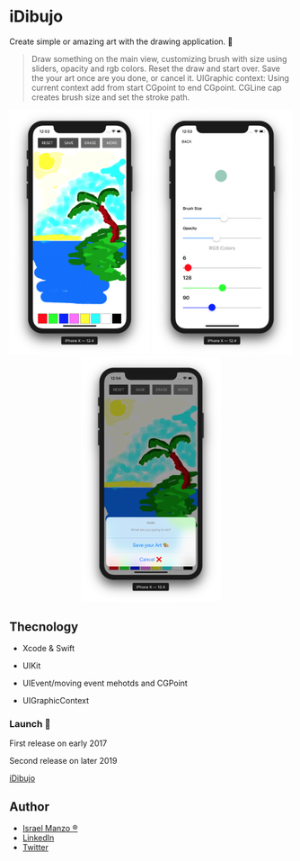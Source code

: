 # iDibujo
Create simple or amazing art with the drawing application. :iphone:

> Draw something on the main view, customizing brush with size using sliders, opacity and rgb colors.  Reset the draw and start over. Save the your art once are you done, or cancel it. UIGraphic context: Using current context add from start CGpoint to end CGpoint. CGLine cap creates brush size and set the stroke path.

<p align="center">
<img src="/img/main.png" width="250"> <img src="/img/setting.png" width="250"> <img src="/img/save.png" width="250">
</p>

## Thecnology

- Xcode & Swift

- UIKit

- UIEvent/moving event mehotds and CGPoint

- UIGraphicContext

### Launch :rocket:
First release on early 2017

Second release on later 2019

[iDibujo](https://apps.apple.com/us/app/idibujo/id1237783038)

## Author
-  [Israel Manzo ®](http://israelmanzo.com)
- [LinkedIn](https://www.linkedin.com/in/israel-manzo/) 
- [Twitter](https://twitter.com/israman30)
